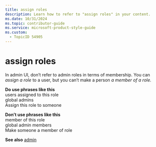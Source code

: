 ```yaml
---
title: assign roles
description: Learn how to refer to "assign roles" in your content.
ms.date: 10/31/2024
ms.topic: contributor-guide
ms.service: microsoft-product-style-guide
ms.custom:
  - TopicID 54905
---
```



# assign roles

In admin UI, don’t refer to admin roles in terms of membership. You can *assign a role* to a user, but you can’t make a person *a member of a role.*

**Do use phrases like this**  
users assigned to this role  
global admins  
Assign this role to someone

**Don’t use phrases like this**  
member of this role  
global admin members  
Make someone a member of role

**See also** [admin](~\a_z_names_terms\a\admin-microsoft-365.md)